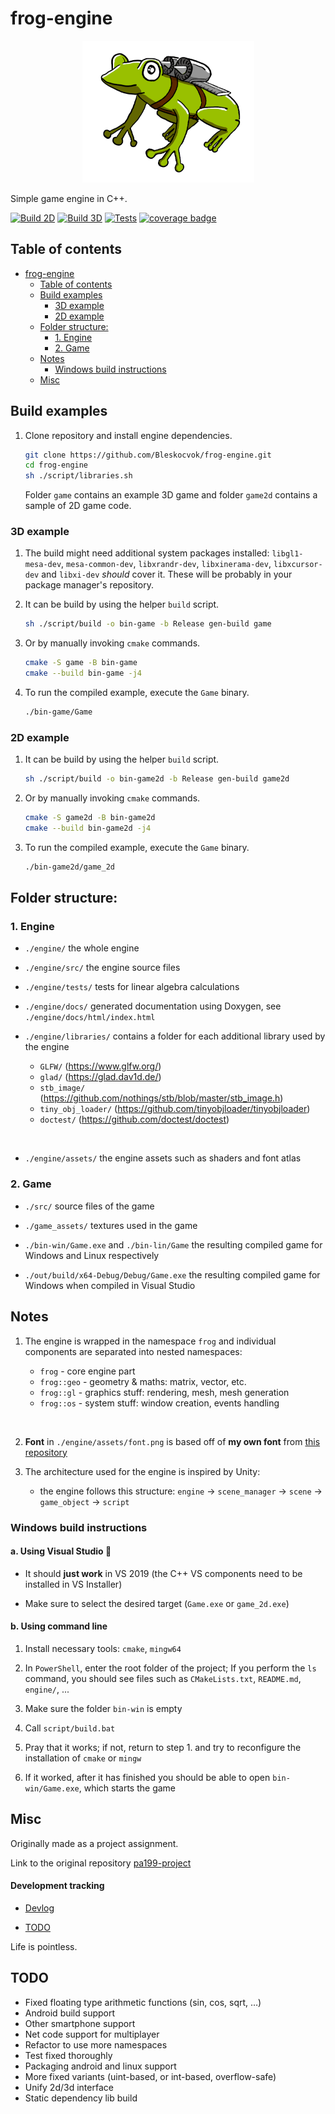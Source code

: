 # frog-engine

<div align="center">
    <a href="https://github.com/Bleskocvok/frog-engine">
        <img width="275" height="227" src="frog.png" alt="frog illustration">
    </a>
    <!-- ![Illustration](frog.png) -->
</div>



Simple game engine in C++.

[![Build 2D](https://github.com/Bleskocvok/frog-engine/actions/workflows/build.yml/badge.svg)](https://github.com/Bleskocvok/frog-engine/actions/workflows/build.yml)
[![Build 3D](https://github.com/Bleskocvok/frog-engine/actions/workflows/build-3d.yml/badge.svg)](https://github.com/Bleskocvok/frog-engine/actions/workflows/build-3d.yml)
[![Tests](https://github.com/Bleskocvok/frog-engine/actions/workflows/test.yml/badge.svg)](https://github.com/Bleskocvok/frog-engine/actions/workflows/test.yml)
[![coverage badge](https://img.shields.io/endpoint?url=https://raw.githubusercontent.com/wiki/Bleskocvok/frog-engine/lines.md)](https://github.com/Bleskocvok/frog-engine/actions/workflows/loc.yml)


## Table of contents

-   [frog-engine](#frog-engine)
    -   [Table of contents](#table-of-contents)
    -   [Build examples](#build-examples)
        -   [3D example](#3d-example)
        -   [2D example](#2d-example)
    -   [Folder structure:](#folder-structure)
        -   [1. Engine](#1-engine)
        -   [2. Game](#2-game)
    -   [Notes](#notes)
        -   [Windows build
            instructions](#windows-build-instructions)
    -   [Misc](#misc)


## Build examples

1. Clone repository and install engine dependencies.

    ```sh
    git clone https://github.com/Bleskocvok/frog-engine.git
    cd frog-engine
    sh ./script/libraries.sh
    ```

    Folder `game` contains an example 3D game and folder `game2d` contains a sample of
    2D game code.

### 3D example

1. The build might need additional system packages installed:
`libgl1-mesa-dev`, `mesa-common-dev`, `libxrandr-dev`, `libxinerama-dev`, `libxcursor-dev` and
`libxi-dev` *should* cover it. These will be probably in your package manager's repository.

2. It can be build by using the helper `build` script.

    ```sh
    sh ./script/build -o bin-game -b Release gen-build game
    ```

3. Or by manually invoking `cmake` commands.

    ```sh
    cmake -S game -B bin-game
    cmake --build bin-game -j4
    ```

4. To run the compiled example, execute the `Game` binary.

    ```sh
    ./bin-game/Game
    ```

### 2D example

1. It can be build by using the helper `build` script.

    ```sh
    sh ./script/build -o bin-game2d -b Release gen-build game2d
    ```

2. Or by manually invoking `cmake` commands.

    ```sh
    cmake -S game2d -B bin-game2d
    cmake --build bin-game2d -j4
    ```

3. To run the compiled example, execute the `Game` binary.

    ```sh
    ./bin-game2d/game_2d
    ```


## Folder structure:

### 1. Engine

- `./engine/`
    the whole engine

- `./engine/src/`
    the engine source files

- `./engine/tests/`
    tests for linear algebra calculations

- `./engine/docs/`
    generated documentation using Doxygen, see
    `./engine/docs/html/index.html`

- `./engine/libraries/`
    contains a folder for each additional library used by the engine

    - `GLFW/` (https://www.glfw.org/)
    - `glad/` (https://glad.dav1d.de/)
    - `stb_image/` (https://github.com/nothings/stb/blob/master/stb_image.h)
    - `tiny_obj_loader/` (https://github.com/tinyobjloader/tinyobjloader)
    - `doctest/` (https://github.com/doctest/doctest)
<br>

- `./engine/assets/`
    the engine assets such as shaders and font atlas

### 2. Game

- `./src/`
    source files of the game

- `./game_assets/`
    textures used in the game

- `./bin-win/Game.exe` and `./bin-lin/Game`
    the resulting compiled game for Windows and Linux respectively

- `./out/build/x64-Debug/Debug/Game.exe`
    the resulting compiled game for Windows when compiled in Visual Studio

## Notes

1. The engine is wrapped in the namespace `frog` and individual
    components are separated into nested namespaces:

    - `frog` - core engine part
    - `frog::geo` - geometry & maths: matrix, vector, etc.
    - `frog::gl` - graphics stuff: rendering, mesh, mesh generation
    - `frog::os` - system stuff: window creation, events handling
<br>

2. **Font** in `./engine/assets/font.png` is based off of **my own font** from
    [this repository](https://github.com/Bleskocvok/project_jumpy_tanx/blob/main/models/beautifont.png)

3. The architecture used for the engine is inspired by Unity:
    - the engine follows this structure:
    `engine` -> `scene_manager` -> `scene` -> `game_object` -> `script`

### Windows build instructions

#### a. Using Visual Studio 🤮

- It should **just work** in VS 2019 (the C++ VS
    components need to be installed in VS Installer)

- Make sure to select the desired target (`Game.exe` or `game_2d.exe`)

#### b. Using command line

1. Install necessary tools: `cmake`, `mingw64`

2. In `PowerShell`, enter the root folder of the project;
    If you perform the `ls` command, you should see files
    such as `CMakeLists.txt`, `README.md`, `engine/`, ...

3. Make sure the folder `bin-win` is empty

4. Call `script/build.bat`

5. Pray that it works; if not, return to step 1. and try to reconfigure
    the installation of `cmake` or `mingw`

6. If it worked, after it has finished you should be able to open
    `bin-win/Game.exe`, which starts the game

<!--
### Linux (Ubuntu)

1. Install `cmake` and `gcc`/`clang`

2. Install these packages and hope that it covers all
    necessary dependencies:
    - `sudo apt install libgl1-mesa-dev`
    - `sudo apt install mesa-common-dev`
    - `sudo apt install libxrandr-dev libxinerama-dev libxcursor-dev libxi-dev`
<br>

3. In `shell` enter the root folder of the project;
    If you perform the `ls` command, you should see files
    such as `CMakeLists.txt`, `README.md`, `engine/`, ...

4. Call `script/build.sh`

5. After it has finished you should be able to execute `bin-lin/Game`,
    which starts the game -->

## Misc

Originally made as a project assignment.

Link to the original repository [pa199-project](https://gitlab.fi.muni.cz/xbrablik/pa199-project)

#### Development tracking

- [Devlog](devlog.md)

- [TODO](TODO.md)


Life is pointless.

## TODO

- Fixed floating type arithmetic functions (sin, cos, sqrt, …)
- Android build support
- Other smartphone support
- Net code support for multiplayer
- Refactor to use more namespaces
- Test fixed thoroughly
- Packaging android and linux support
- More fixed variants (uint-based, or int-based, overflow-safe)
- Unify 2d/3d interface
- Static dependency lib build
